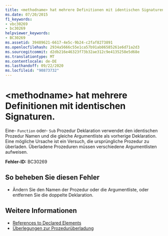 ```yaml
---
title: <methodname> hat mehrere Definitionen mit identischen Signaturen.
ms.date: 07/20/2015
f1_keywords:
- vbc30269
- bc30269
helpviewer_keywords:
- BC30269
ms.assetid: 39489621-6617-4e5c-9b24-c2faf8273891
ms.openlocfilehash: 2934a5666c55e1ca57b91ab86585261e6d71a2d3
ms.sourcegitcommit: d2db216e46323f73b32ae312c9e4135258e5d68e
ms.translationtype: MT
ms.contentlocale: de-DE
ms.lasthandoff: 09/22/2020
ms.locfileid: "90873732"
---
```

# <a name="methodname-has-multiple-definitions-with-identical-signatures"></a>\<methodname> hat mehrere Definitionen mit identischen Signaturen.

Eine- `Function` oder- `Sub` Prozedur Deklaration verwendet den identischen Prozedur Namen und die gleiche Argumentliste als vorherige Deklaration. Eine mögliche Ursache ist ein Versuch, die ursprüngliche Prozedur zu überladen. Überladene Prozeduren müssen verschiedene Argumentlisten aufweisen.  
  
 **Fehler-ID:** BC30269  
  
## <a name="to-correct-this-error"></a>So beheben Sie diesen Fehler  
  
- Ändern Sie den Namen der Prozedur oder die Argumentliste, oder entfernen Sie die doppelte Deklaration.  
  
## <a name="see-also"></a>Weitere Informationen

- [References to Declared Elements](../../programming-guide/language-features/declared-elements/references-to-declared-elements.md)
- [Überlegungen zur Prozedurüberladung](../../programming-guide/language-features/procedures/considerations-in-overloading-procedures.md)
